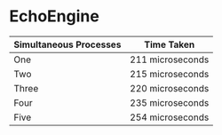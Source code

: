 # EchoEngine



| Simultaneous Processes | Time Taken |
| ------| ------ |
| One 	| 211 microseconds|
| Two 	|	215 microseconds|
| Three | 220 microseconds |
| Four 	|	235 microseconds |
| Five 	| 254 microseconds |


